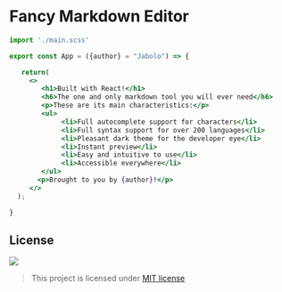 # Fancy Markdown Editor

```jsx
import './main.scss'

export const App = ({author} = "Jabolo") => {

   return(
     <>
        <h1>Built with React!</h1>
        <h6>The one and only markdown tool you will ever need</h6>
        <p>These are its main characteristics:</p>
        <ul>
             <li>Full autocomplete support for characters</li>
             <li>Full syntax support for over 200 languages</li>
             <li>Pleasant dark theme for the developer eye</li>
             <li>Instant preview</li>
             <li>Easy and intuitive to use</li>
             <li>Accessible everywhere</li>
        </ul>
       <p>Brought to you by {author}!</p>
     </>
  );   

}
```

## License

![](https://c.tenor.com/ObpKQHWJ2IYAAAAC/side-eyeing-chloe-chloe.gif)

> This project is licensed under [MIT license](https://github.com/Jabolol/markdown/blob/gh-pages/LICENSE)
